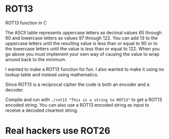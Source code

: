 # ROT13
ROT13 function in C

The ASCII table represents uppercase letters as decimal values 65 through 90 and lowercase letters as values 97 through 122. You can add 13 to the uppercase letters until the resulting value is less than or equal to 90 or to the lowercase letters until the value is less than or equal to 122. When you go above you must implement your own way of causing the value to wrap around back to the minimum.

I wanted to make a ROT13 function for fun. I also wanted to make it using no lookup table and instead using mathematics.

Since ROT13 is a reciprocal cipher the code is both an encoder and a decoder. 

Compile and run with `./rot13 "This is a string to ROT13"` to get a ROT13 encoded string. You can also use a ROT13 encoded string as input to receive a decoded cleartext string.

# Real hackers use ROT26
